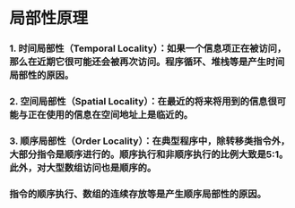 # 局部性原理

### 1. 时间局部性（Temporal Locality）：如果一个信息项正在被访问，那么在近期它很可能还会被再次访问。程序循环、堆栈等是产生时间局部性的原因。
### 2. 空间局部性（Spatial Locality）：在最近的将来将用到的信息很可能与正在使用的信息在空间地址上是临近的。
### 3. 顺序局部性（Order Locality）：在典型程序中，除转移类指令外，大部分指令是顺序进行的。顺序执行和非顺序执行的比例大致是5:1。此外，对大型数组访问也是顺序的。

### 指令的顺序执行、数组的连续存放等是产生顺序局部性的原因。